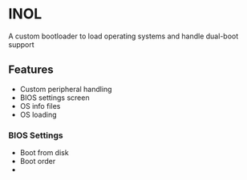 # INOL
A custom bootloader to load operating systems and handle dual-boot support

## Features
- Custom peripheral handling
- BIOS settings screen
- OS info files
- OS loading

### BIOS Settings
- Boot from disk
- Boot order
- 